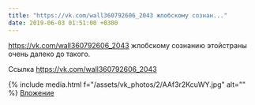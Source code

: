 ```yaml
---
title: "https://vk.com/wall360792606_2043 жлобскому сознан..."
date: 2019-06-03 01:51:00 +0300
---
```


https://vk.com/wall360792606_2043 жлобскому сознанию этойстраны очень далеко до такого.

Ссылка
https://vk.com/wall360792606_2043

{% include media.html f="/assets/vk_photos/2/AAf3r2KcuWY.jpg" alt="" %}
[Вложение](https://vk.com/wall360792606_2043)
